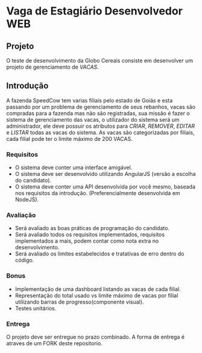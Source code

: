 # Vaga de Estagiário Desenvolvedor WEB

## Projeto

O teste de desenvolvimento da Globo Cereais consiste em desenvolver um projeto de gerenciamento de *VACAS*.  

## Introdução
A fazenda SpeedCow tem varias filiais pelo estado de Goiás e  esta passando por um problema de gerenciamento de seus rebanhos, vacas são compradas para a fazenda mas não são registradas, sua missão é fazer o sistema de gerenciamento das vacas, o utilizador do sistema será um administrador, ele deve possuir os atributos para *CRIAR*, *REMOVER*, *EDITAR* e *LISTAR* todas as vacas do sistema. As vacas são categorizadas por filiais, cada filial pode ter o limite máximo de 200 VACAS.

### Requisitos

* O sistema deve conter uma interface amigável.
* O sistema deve ser desenvolvido utilizando AngularJS (versão a escolha do candidato).
* O sistema deve conter uma API desenvolvida por você mesmo, baseada nos requisitos da introdução. (Preferencialmente desenvolvida em NodeJS).

### Avaliação 

* Será avaliado as boas práticas de programação do candidato.
* Será avaliado todos os requisitos implementados, requisitos implementados a mais, podem contar como nota extra no desenvolvimento.
* Será avaliado os limites estabelecidos e tratativas de erro dentro do código.

### Bonus
* Implementação de uma dashboard listando as vacas de cada filial.
* Representação do total usado vs limite máximo de vacas por filial utilizando barras de progresso(componente visual).
* Testes unitários.

### Entrega 

O projeto deve ser entregue no prazo combinado. A forma de entrega é atraves de um FORK deste repositorio.
